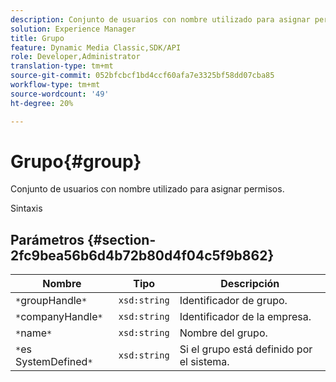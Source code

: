 ```yaml
---
description: Conjunto de usuarios con nombre utilizado para asignar permisos.
solution: Experience Manager
title: Grupo
feature: Dynamic Media Classic,SDK/API
role: Developer,Administrator
translation-type: tm+mt
source-git-commit: 052bfcbcf1bd4ccf60afa7e3325bf58dd07cba85
workflow-type: tm+mt
source-wordcount: '49'
ht-degree: 20%

---
```



# Grupo{#group}

Conjunto de usuarios con nombre utilizado para asignar permisos.

Sintaxis

## Parámetros {#section-2fc9bea56b6d4b72b80d4f04c5f9b862}

| Nombre | Tipo | Descripción |
|---|---|---|
| `*`groupHandle`*` | `xsd:string` | Identificador de grupo. |
| `*`companyHandle`*` | `xsd:string` | Identificador de la empresa. |
| `*`name`*` | `xsd:string` | Nombre del grupo. |
| `*`es SystemDefined`*` | `xsd:string` | Si el grupo está definido por el sistema. |

